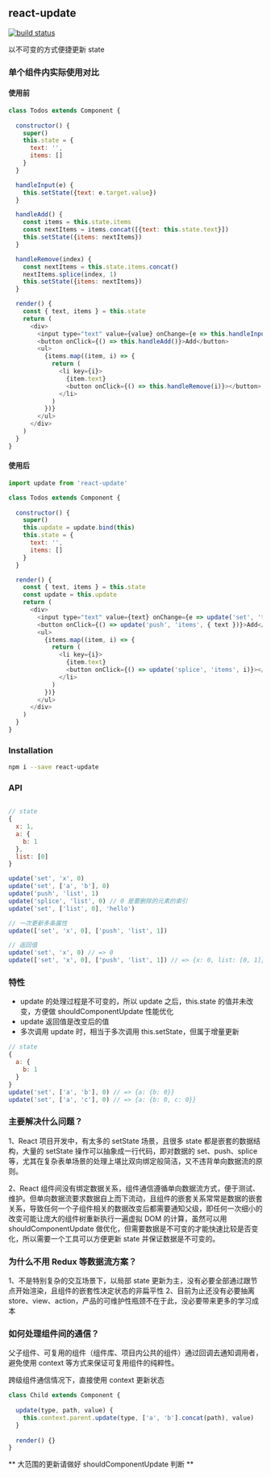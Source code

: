 ## react-update

[![build status](https://img.shields.io/travis/jianghai/react-update.svg)](https://travis-ci.org/jianghai/react-update)

以不可变的方式便捷更新 state

### 单个组件内实际使用对比

#### 使用前

```javascript
class Todos extends Component {
  
  constructor() {
    super()
    this.state = {
      text: '',
      items: []
    }
  }

  handleInput(e) {
    this.setState({text: e.target.value})
  }

  handleAdd() {
    const items = this.state.items
    const nextItems = items.concat([{text: this.state.text}])
    this.setState({items: nextItems})
  }

  handleRemove(index) {
    const nextItems = this.state.items.concat()
    nextItems.splice(index, 1)
    this.setState({items: nextItems})
  }

  render() {
    const { text, items } = this.state
    return (
      <div>
        <input type="text" value={value} onChange={e => this.handleInput(e)} />
        <button onClick={() => this.handleAdd()}>Add</button>
        <ul>
          {items.map((item, i) => {
            return (
              <li key={i}>
                {item.text}
                <button onClick={() => this.handleRemove(i)}></button>
              </li>
            )
          })}
        </ul>
      </div>
    )
  }
}
```

#### 使用后

```javascript
import update from 'react-update'

class Todos extends Component {
  
  constructor() {
    super()
    this.update = update.bind(this)
    this.state = {
      text: '',
      items: []
    }
  }

  render() {
    const { text, items } = this.state
    const update = this.update
    return (
      <div>
        <input type="text" value={text} onChange={e => update('set', 'text', e.target.value)} />
        <button onClick={() => update('push', 'items', { text })}>Add</button>
        <ul>
          {items.map((item, i) => {
            return (
              <li key={i}>
                {item.text}
                <button onClick={() => update('splice', 'items', i)}></button>
              </li>
            )
          })}
        </ul>
      </div>
    )
  }
}
```

### Installation

```sh
npm i --save react-update
```

### API

```javascript

// state
{
  x: 1,
  a: {
    b: 1
  },
  list: [0]
}

update('set', 'x', 0)
update('set', ['a', 'b'], 0)
update('push', 'list', 1)
update('splice', 'list', 0) // 0 是要删除的元素的索引
update('set', ['list', 0], 'hello')

// 一次更新多条属性
update(['set', 'x', 0], ['push', 'list', 1])

// 返回值
update('set', 'x', 0) // => 0
update(['set', 'x', 0], ['push', 'list', 1]) // => {x: 0, list: [0, 1]}
```

### 特性

* update 的处理过程是不可变的，所以 update 之后，this.state 的值并未改变，方便做 shouldComponentUpdate 性能优化
* update 返回值是改变后的值
* 多次调用 update 时，相当于多次调用 this.setState，但属于增量更新
```javascript
// state
{
  a: {
    b: 1
  }
}
update('set', ['a', 'b'], 0) // => {a: {b: 0}}
update('set', ['a', 'c'], 0) // => {a: {b: 0, c: 0}}
```

### 主要解决什么问题？

1、React 项目开发中，有太多的 setState 场景，且很多 state 都是嵌套的数据结构，大量的 setState 操作可以抽象成一行代码，即对数据的 set、push、splice 等，尤其在复杂表单场景的处理上堪比双向绑定般简洁，又不违背单向数据流的原则。

2、React 组件间没有绑定数据关系，组件通信遵循单向数据流方式，便于测试、维护。但单向数据流要求数据自上而下流动，且组件的嵌套关系常常是数据的嵌套关系，导致任何一个子组件相关的数据改变后都需要通知父级，即任何一次细小的改变可能让庞大的组件树重新执行一遍虚拟 DOM 的计算，虽然可以用 shouldComponentUpdate 做优化，但需要数据是不可变的才能快速比较是否变化，所以需要一个工具可以方便更新 state 并保证数据是不可变的。

### 为什么不用 Redux 等数据流方案？

1、不是特别复杂的交互场景下，以局部 state 更新为主，没有必要全部通过跟节点开始渲染，且组件的嵌套性决定状态的非扁平性
2、目前为止还没有必要抽离 store、view、action，产品的可维护性瓶颈不在于此，没必要带来更多的学习成本

### 如何处理组件间的通信？

父子组件、可复用的组件（组件库、项目内公共的组件）通过回调去通知调用者，避免使用 context 等方式来保证可复用组件的纯粹性。

跨级组件通信情况下，直接使用 context 更新状态

```javascript
class Child extends Component {
  
  update(type, path, value) {
    this.context.parent.update(type, ['a', 'b'].concat(path), value)
  }
  
  render() {}
}
```

** 大范围的更新请做好 shouldComponentUpdate 判断 **